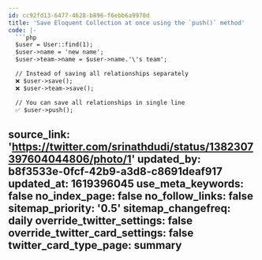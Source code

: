```yaml
---
id: cc92fd13-6477-4628-b896-f6ebb6a9970d
title: 'Save Eloquent Collection at once using the `push()` method'
code: |-
  ```php
  $user = User::find(1);
  $user->name = 'new name';
  $user->team->name = $user->name.'\'s team';

  // Instead of saving all relationships separately
  ❌ $user->save();
  ❌ $user->team->save();

  // You can save all relationships in single line
  ✅ $user->push();
  ```
source_link: 'https://twitter.com/srinathdudi/status/1382307397604044806/photo/1'
updated_by: b8f3533e-0fcf-42b9-a3d8-c8691deaf917
updated_at: 1619396045
use_meta_keywords: false
no_index_page: false
no_follow_links: false
sitemap_priority: '0.5'
sitemap_changefreq: daily
override_twitter_settings: false
override_twitter_card_settings: false
twitter_card_type_page: summary
---
```

